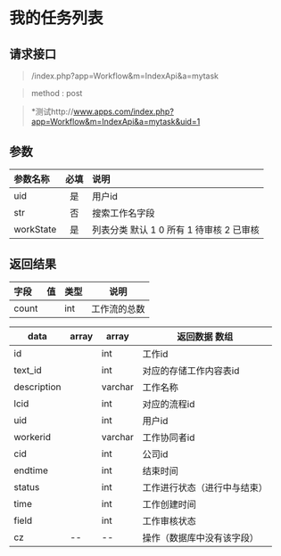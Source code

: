 # 我的任务列表
## 请求接口 

> /index.php?app=Workflow&m=IndexApi&a=mytask

>  method : post

> *测试http://www.apps.com/index.php?app=Workflow&m=IndexApi&a=mytask&uid=1
## 参数

| 参数名称      |    必填 | 说明  |
| :-------- | :--------:| :-- |
|uid| 是| 用户id  |
|str| 否| 搜索工作名字段  |
|workState| 是| 列表分类 默认 1  0 所有 1 待审核 2 已审核  |



## 返回结果
|字段 |  值| 类型 | 说明|
|:----|----|----|-----|
|count|  | int| 工作流的总数|

|data|array | array | 返回数据 数组|
|----|----|----|-----|
|id| |int|工作id|
|text_id||int|对应的存储工作内容表id|
|description||varchar|工作名称|
|lcid||int|对应的流程id|
|uid||int|用户id|
|workerid ||varchar|工作协同者id|
|cid|  |int|公司id|
|endtime|  |int|结束时间|
|status|  |int|工作进行状态（进行中与结束）|
|time|  |int|工作创建时间|
|field|  |int|工作审核状态|
|cz|--|--|操作（数据库中没有该字段）|